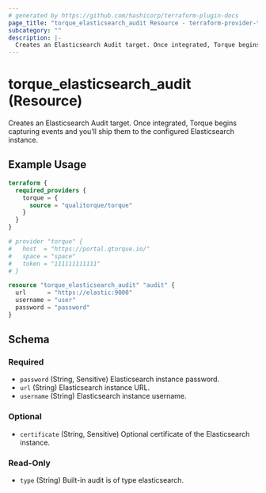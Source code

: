 ```yaml
---
# generated by https://github.com/hashicorp/terraform-plugin-docs
page_title: "torque_elasticsearch_audit Resource - terraform-provider-torque"
subcategory: ""
description: |-
  Creates an Elasticsearch Audit target. Once integrated, Torque begins capturing events and you’ll ship them to the configured Elasticsearch instance.
---
```


# torque_elasticsearch_audit (Resource)

Creates an Elasticsearch Audit target. Once integrated, Torque begins capturing events and you’ll ship them to the configured Elasticsearch instance.

## Example Usage

```terraform
terraform {
  required_providers {
    torque = {
      source = "qualitorque/torque"
    }
  }
}

# provider "torque" {
#   host  = "https://portal.qtorque.io/"
#   space = "space"
#   token = "111111111111"
# }

resource "torque_elasticsearch_audit" "audit" {
  url      = "https://elastic:9000"
  username = "user"
  password = "password"
}
```

<!-- schema generated by tfplugindocs -->
## Schema

### Required

- `password` (String, Sensitive) Elasticsearch instance password.
- `url` (String) Elasticsearch instance URL.
- `username` (String) Elasticsearch instance username.

### Optional

- `certificate` (String, Sensitive) Optional certificate of the Elasticsearch instance.

### Read-Only

- `type` (String) Built-in audit is of type elasticsearch.
